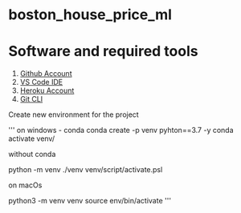 # boston_house_price_ml

# Software and required tools

1. [Github Account](https://github.com)
2. [VS Code IDE](https://code.visualstudio.com)
3. [Heroku Account](https://heroku.com)
4. [Git CLI](https://git-scm.com/book/en/v2/Getting-Started-The-Command-Line)

Create new environment for the project

'''
on windows - conda
conda create -p venv pyhton==3.7 -y
conda activate venv/

without conda


python -m venv ./venv
venv/script/activate.psl



on macOs


python3 -m venv venv
source env/bin/activate
'''